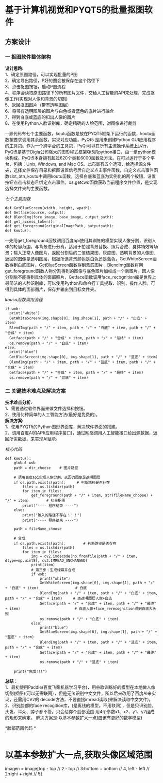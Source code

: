 # 基于计算机视觉和PYQT5的批量抠图软件
## 方案设计
###    一 抠图软件整体架构  
**设计思路:**  
1、确定原图路径，可以实现批量的P图  
2、确定导出路径，P好的图会被保存在这个路径下  
3、点击抠图按钮，启动P图流程  
4、程序会读取原图路径下的所有图片文件，交给人工智能的API来处理，完成抠像工作(实现对人像和背景的切割)  
5、返回抠图图片（带有透明图层）  
6、将带有透明图层的图片与白色或者蓝色的底片进行融合  
7、得到白底或蓝底的扣出人像的图片  
8、在使用Python人脸识别库，确定精确的人脸范围，对图像进行裁剪         

--源代码有七个主要函数，koutu函数是放在PYQT5框架下运行的函数，koutu函数按要求调用其余函数，实现对应功能。PyQt5 是用来创建Python GUI应用程序的工具包。作为一个跨平台的工具包，PyQt可以在所有主流操作系统上运行，PyQt5是基于Digia公司强大的图形程式框架Qt5的python接口，由一组python模块构成。PyQt5本身拥有超过620个类和6000函数及方法。在可以运行于多个平台，包括：Unix, Windows, and Mac OS。此布局有五个选项，给选择源文件夹，选择文件保存目录和抠图设置信号后自定义点击事件函数，自定义点击事件函数slot_btn_koutu中调用koutu函数，选择白底和蓝底为实例化的两个按钮，设置按钮点点击状态且绑定点击事件。os.getcwd函数获取当前程序文件位置，是实现选择文件夹的主要函数。

*七个主要函数*  
```def GetWhiteScreen(width, height, wpath):  
def GetBlueScreen(width, height, wpath):   
def Getface(source, output):  
def BlendImg(fore_image, base_image, output_path):  
def get_access_token():  
def get_foreground(originalImagePath, outputpath):  
def koutu():  
```
--先用get_foreground函数调用百度api使用其训练的模型实现人像分割，识别人体的轮廓范围，与背景进行分离，适用于拍照背景替换、照片合成、身体特效等场景；输入正常人像图片，返回分割后的二值结果图、灰度图、透明背景的人像图,返回的图像是透明图层，根据所选背景颜色是白色还是蓝色，GetWhiteScreen函数得到白底图片，GetBlueScreen函数得到蓝底图片，BlendImg函数将用get_foreground函数人物分割得到的图像与底色图片加权成一个新图片。因人像分割后不能得到具体的面部照片，Getface函数调用face_recognition库是世界上最简洁的人脸识别库，可以使用Python和命令行工具提取、识别、操作人脸。可得到具体的面部图片，保存并输出到目标文件夹。  

*kousu函数调用流程*  
```
if wob:  
  print("white")  
  GetWhiteScreen(img.shape[0], img.shape[1], path + "/" + "白底" + item)  
  BlendImg(path + "/" + item, path + "/" + "白底" + item, path + "/" + "合成" + item)       
  Getface(path + "/" + "合成" + item, path + "/" + "最终" + item)                        
  os.remove(path + "/" + "白底" + item)  
else:  
  print("blue")  
  GetBlueScreen(img.shape[0], img.shape[1], path + "/" + "蓝底" + item)  
  BlendImg(path + "/" + item, path + "/" + "蓝底" + item, path + "/" + "合成" + item)  
  Getface(path + "/" + "合成" + item, path + "/" + "最终" + item)  
  os.remove(path + "/" + "蓝底" + item)  
```
 
### 二 关键技术难点及解决方案
**技术难点分析:**    
1、需要通过软件界面来做文件选择和按钮。  
2、使用何种简单的人工智能方法(最好是免费的)。  
**解决方案:**  
1、使用PYQT5的Python图形界面库，解决软件界面的搭建。  
2、调用百度Al的API(应用程序接口)，通过网络调用人工智能接口给出源数据，返回所需数据。来实现Al赋能。  

*核心代码*  
```
def koutu():
    global wob
    path = dir_choose    # 图片路径

    # 调用百度api实现人像分割，返回的图像是透明图层
    if os.path.exists(path):     # 判断路径是否存在
        files = os.listdir(path)
        for item in files:
            get_foreground(path + "/" + item, str(fileName_choose) + "/" + item)        # 批量抠图
        print("---- 程序结束 ----")
    else:
        print("输入的路径不存在！！！")
        print("---- 程序结束 ----")

    path = fileName_choose

    # 合成
    if os.path.exists(path):        # 判断路径是否存在
        files = os.listdir(path)
        for item in files:
            img = cv2.imdecode(np.fromfile(path + "/" + item, dtype=np.uint8), cv2.IMREAD_UNCHANGED)
            print(item)
            # 第三步：生成绿幕并合成
            if wob:
                print("white")
                GetWhiteScreen(img.shape[0], img.shape[1], path + "/" + "白底" + item)                 # 白底
                BlendImg(path + "/" + item, path + "/" + "白底" + item, path + "/" + "合成" + item)     # 原透明图层人像+白底
                Getface(path + "/" + "合成" + item, path + "/" + "最终" + item)                         # 白底人像+face_rerecognition得到白底大头照
                os.remove(path + "/" + "白底" + item)
            else:
                print("blue")
                GetBlueScreen(img.shape[0], img.shape[1], path + "/" + "蓝底" + item)
                BlendImg(path + "/" + item, path + "/" + "蓝底" + item, path + "/" + "合成" + item)
                Getface(path + "/" + "合成" + item, path + "/" + "最终" + item)
                os.remove(path + "/" + "蓝底" + item)

    print("完成!!!")
```

**总结：**   
1、最初使用Paddle(百度飞桨机器学习平台)，用谷歌训练好的模型在本地做人像切割(抠图)(可以无需联网），但是无法识别中文文件，所以后来改用了百度Al来实现，还需用CV2的  decode方法，不要直接imread读取(来解决读取中文文件)。  
2、识别脸部的face recogition库，(是离线的模型，不用联网），但是只识别脸。头发、耳朵、脖子都不管。只会给你个脸部范围:用4个参数x1、x2、y1、y2组成的矩形来确定。  解决方案是:以基本参数扩大一点(应该有更好的数学模型) 

*脸部范围代码 *  
`
# 以基本参数扩大一点,获取头像区域范围  
 imagen = image[top - top // 2 - top // 3:bottom + bottom // 4, left - left // 2:right + right // 5]  
`
 
